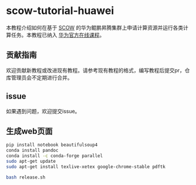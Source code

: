 # scow-tutorial-huawei
本教程介绍如何在基于 [SCOW](https://www.pkuscow.com/) 的华为鲲鹏昇腾集群上申请计算资源并运行各类计算任务。本教程已纳入 [华为官方在线课程](https://www.hiascend.com/developer/courses/detail/1909399063897702401)。

## 贡献指南
欢迎贡献新教程或改进现有教程。请参考现有教程的格式，编写教程后提交pr，仓库管理员会不定期进行合并。

## issue
如果遇到问题，欢迎提交issue。

## 生成web页面

```bash
pip install notebook beautifulsoup4
conda install pandoc
conda install -c conda-forge parallel 
sudo apt-get update
sudo apt-get install texlive-xetex google-chrome-stable pdftk

bash release.sh
```
